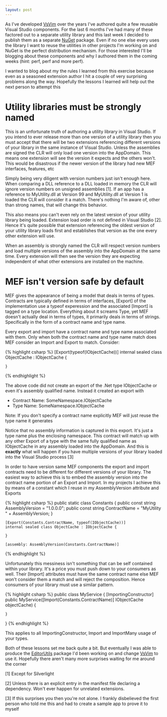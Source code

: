 ```yaml
---
layout: post
---
```

As I've developed [VsVim](https://github.com/jaredpar/VsVim/) over the years I've authored quite a few reusable Visual Studio components.  For the last 6 months I've had many of these factored out to a separate utility library and this last week I decided to publish them as a separate [NuGet](http://nuget.org/) package.  Even if no one else every uses the library I want to reuse the utilities in other projects I'm working on and NuGet is the perfect distribution mechanism.  For those interested I'll be blogging about these components and why I authored them in the coming weeks (hint: perf, perf and more perf).

I wanted to blog about my the rules I learned from this exercise because even as a seasoned extension author I hit a couple of very surprising problems along the way.  Hopefully the lessons I learned will help out the next person to attempt this

# Utility libraries must be strongly named

This is an unfortunate truth of authoring a utility library in Visual Studio.  If you intend to ever release more than one version of a utility library then you must accept that there will be two extensions referencing different versions of your library in the same instance of Visual Studio.  Unless the assemblies are signed the CLR will only load one version into the AppDomain.  This means one extension will see the version it expects and the others won't.  This would be disastrous if the newer version of the library had new MEF interfaces, features, etc 

Simply being very diligent with version numbers just isn't enough here.  When comparing a DLL reference to a DLL loaded in memory the CLR will ignore version numbers on unsigned assemblies [1].  If an app has a reference to MyUtility.dll at Version 99 and MyUtility.dll at Version 1 is loaded the CLR will consider it a match.  There's nothing I'm aware of, other than strong names, that will change this behavior.  

This also means you can't even rely on the latest version of your utility library being loaded.  Extension load order is not defined in Visual Studio [2].   Hence it's quite possible that extension referencing the oldest version of your utility library loads first and establishes that version as the one every other extension will use.

When an assembly is strongly named the CLR will respect version numbers and load multiple versions of the assembly into the AppDomain at the same time.  Every extension will then see the version they are expecting independent of what other extensions are installed on the machine.  

# MEF isn't version safe by default

MEF gives the appearance of being a model that deals in terms of types.  Contracts are typically defined in terms of interfaces, [Export] of the implementation use a typeof experession and the associated [Import] is tagged on a type location.  Everything about it screams Type, yet MEF doesn't actually deal in terms of types, it primarily deals in terms of strings.  Specifically in the form of a contract name and type name.

Every export and import have a contract name and type name associated with them.  Only when both the contract name and type name match does MEF consider an Import and Export to match.  Consider:

{% highlight csharp %}
    [Export(typeof(IObjectCache))]
    internal sealed class ObjectCache : IObjectCache {
    
    }
{% endhighlight %}

The above code did not create an export of the .Net type IObjectCache or even it's assembly qualified name.  Instead it created an export with

  * Contract Name: SomeNamespace.IObjectCache
  * Type Name: SomeNamespace.IObjectCache

Note: If you don't specify a contract name explicitly MEF will just reuse the type name it generates

Notice that no assembly information is captured in this export.  It's just a type name plus the enclosing namespace.  This contract will match up with any other Export of a type with the same fully qualified name as IObjectCache in any assembly loaded into the AppDomain.  And this is **exactly** what will happen if you have multiple versions of your library loaded into the Visual Studio process [3]

In order to have version same MEF components the export and import contracts need to be different for different versions of your library.  The easiest way to achieve this is to embed the assembly version into the contract name portion of an Export and Import.  In my projects I achieve this by means of a constant which I reuse in my AssemblyVersion attribute and Exports

{% highlight csharp %}
    public static class Constants {
        public const string AssemblyVersion = "1.0.0.0";
        public const string ContractName = "MyUtility " + AssemblyVersion;
    }

    [Export(Constants.ContractName, typeof(IObjectCache))]
    internal sealed class ObjectCache : IObjectCache {

    }

    [assembly: AssemblyVersion(Constants.ContractName)]
{% endhighlight %}

Unfortunately this messiness isn't something that can be self contained within your library.  It's a price you must push down to your consumers as well.  Their [Import] attributes must have the same contract name else MEF won't consider them a match and will reject the composition.  Hence consumers of your library must use a similar pattern.
    
{% highlight csharp %}
public class MyService {
    [ImportingConstructor]
    public MyService([Import(Constants.ContractName)] IObjectCache objectCache)
    {

    }
}
{% endhighlight %}


This applies to all ImportingConstructor, Import and ImportMany usage of your types.

Both of these lessons set me back quite a bit.  But eventually I was able to produce the [EditorUtils](https://nuget.org/packages/EditorUtils) package I'd been working on and change [VsVim](https://github.com/jaredpar/VsVim/tree/nuget) to use it.  Hopefully there aren't many more surprises waiting for me around the corner 

[1] Except for Silverlight

[2] Unless there is an explicit entry in the manifest file declaring a
dependency. Won't ever happen for unrelated extensions.

[3] If this surprises you then you're not alone. I frankly disbelieved the
first person who told me this and had to create a sample app to prove it to
myself

